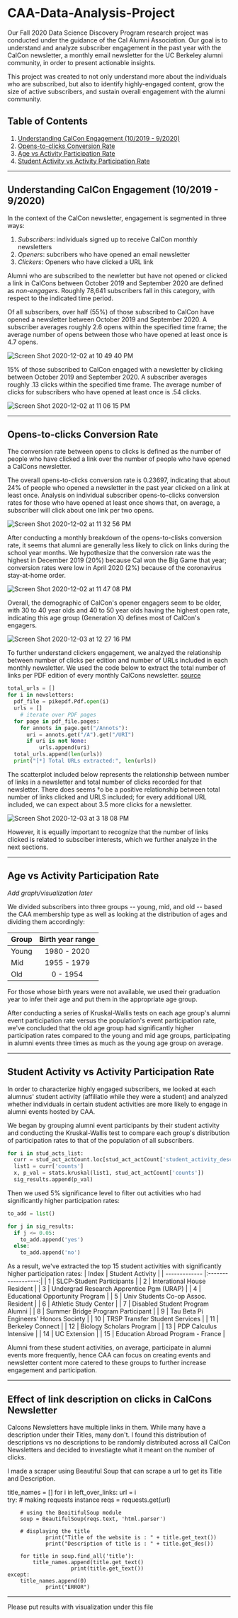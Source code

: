 # CAA-Data-Analysis-Project

Our Fall 2020 Data Science Discovery Program research project was conducted under the guidance of the Cal Alumni Association. Our goal is to understand and analyze subscriber engagement in the past year with the CalCon newsletter, a monthly email newsletter for the UC Berkeley alumni community, in order to present actionable insights.

This project was created to not only understand more about the individuals who are subscribed, but also to identify highly-engaged content, grow the size of active subscribers, and sustain overall engagement with the alumni community.

## Table of Contents

1. [Understanding CalCon Engagement (10/2019 - 9/2020)](https://github.com/jch00oo/CAA-Data-Analysis-Project/blob/main/README.md#understanding-calcon-engagement-102019---92020)
2. [Opens-to-clicks Conversion Rate](https://github.com/jch00oo/CAA-Data-Analysis-Project/blob/main/README.md#opens-to-clicks-conversion-rate)
3. [Age vs Activity Participation Rate](https://github.com/jch00oo/CAA-Data-Analysis-Project/blob/main/README.md#age-vs-activity-participation-rate)
4. [Student Activity vs Activity Participation Rate](https://github.com/jch00oo/CAA-Data-Analysis-Project/blob/main/README.md#student-activity-vs-activity-participation-rate)

----

## Understanding CalCon Engagement (10/2019 - 9/2020)

In the context of the CalCon newsletter, engagement is segmented in three ways:
1. *Subscribers*: individuals signed up to receive CalCon monthly newsletters
2. *Openers*: subcribers who have opened an email newsletter
3. *Clickers*: Openers who have clicked a URL link

Alumni who are subscribed to the newletter but have not opened or clicked a link in CalCons between October 2019 and September 2020 are defined as *non-engagers*. Roughly 78,641 subscribers fall in this category, with respect to the indicated time period.

Of all subscribers, over half (55%) of those subscribed to CalCon have opened a newsletter between October 2019 and September 2020. A subscriber averages roughly 2.6 opens within the specified time frame; the average number of opens between those who have opened at least once is 4.7 opens.

![Screen Shot 2020-12-02 at 10 49 40 PM](https://user-images.githubusercontent.com/70298391/100982600-18a88680-34fd-11eb-8e43-7210de0eac35.png)

15% of those subscribed to CalCon engaged with a newsletter by clicking between October 2019 and September 2020. A subscriber averages roughly .13 clicks within the specified time frame. The average number of clicks for subscribers who have opened at least once is .54 clicks.

![Screen Shot 2020-12-02 at 11 06 15 PM](https://user-images.githubusercontent.com/70298391/100982676-3bd33600-34fd-11eb-9d6e-153d5c060154.png)

---
## Opens-to-clicks Conversion Rate

The conversion rate between opens to clicks is defined as the number of people who have clicked a link over the number of people who have opened a CalCons newsletter. 

The overall opens-to-clicks conversion rate is 0.23697, indicating that about 24% of people who opened a newsletter in the past year clicked on a link at least once. Analysis on individual subscriber opens-to-clicks conversion rates for those who have opened at least once shows that, on average, a subscriber will click about one link per two opens. 

![Screen Shot 2020-12-02 at 11 32 56 PM](https://user-images.githubusercontent.com/70298391/100982807-59080480-34fd-11eb-9ad2-3d60c7ed5967.png)

After conducting a monthly breakdown of the opens-to-clisks conversion rate, it seems that alumni are generally less likely to click on links during the school year months. We hypothesize that the conversion rate was the highest in December 2019 (20%) because Cal won the Big Game that year; conversion rates were low in April 2020 (2%) because of the coronavirus stay-at-home order.

![Screen Shot 2020-12-02 at 11 47 08 PM](https://user-images.githubusercontent.com/70298391/100982855-69b87a80-34fd-11eb-82a8-85a378199202.png)

Overall, the demographic of CalCon's opener engagers seem to be older, with 30 to 40 year olds and 40 to 50 year olds having the highest open rate, indicating this age group (Generation X) defines most of CalCon's engagers.

![Screen Shot 2020-12-03 at 12 27 16 PM](https://user-images.githubusercontent.com/70298391/101084498-e6317480-3562-11eb-8540-c297496f7fba.png)

To further understand clickers engagement, we analzyed the relationship between number of clicks per edition and number of URLs included in each monthly newsletter. We used the code below to extract the total number of links per PDF edition of every monthly CalCons newsletter. [source](https://www.thepythoncode.com/article/extract-pdf-links-with-python)

```python
total_urls = []
for i in newsletters:
  pdf_file = pikepdf.Pdf.open(i)
  urls = []
    # iterate over PDF pages
  for page in pdf_file.pages:
    for annots in page.get("/Annots"):
      uri = annots.get("/A").get("/URI")
      if uri is not None:
          urls.append(uri)
  total_urls.append(len(urls))
  print("[*] Total URLs extracted:", len(urls))
```

The scatterplot included below represents the relationship between number of links in a newsletter and total number of clicks recorded for that newsletter. There does seems †o be a positive relationship between total number of links clicked and URLS included; for every additional URL included, we can expect about 3.5 more clicks for a newsletter.

![Screen Shot 2020-12-03 at 3 18 08 PM](https://user-images.githubusercontent.com/70298391/101100108-cc9c2700-357a-11eb-84c9-66256490a7af.png)

However, it is equally important to recognize that the number of links clicked is related to subsciber interests, which we further analyze in the next sections.

---
## Age vs Activity Participation Rate

*Add graph/visualization later*

We divided subscribers into three groups -- young, mid, and old -- based the CAA membership type as well as looking at the distribution of ages and dividing them accordingly:

| Group       | Birth year range  |
| ------------- |:-------------:|
| Young     | 1980 - 2020 |
| Mid      | 1955 - 1979    |
| Old | 0 - 1954    |

For those whose birth years were not available, we used their graduation year to infer their age and put them in the appropriate age group. 

After conducting a series of Kruskal-Wallis tests on each age group's alumni event participation rate versus the population's event participation rate, we've concluded that the old age group had significantly higher participation rates compared to the young and mid age groups, participating in alumni events three times as much as the young age group on average.

---
## Student Activity vs Activity Participation Rate

In order to characterize highly engaged subscribers, we looked at each alumnus' student activity (affiliatio while they were a student) and analyzed whether individuals in certain student activities are more likely to engage in alumni events hosted by CAA.

We began by grouping alumni event participants by their student activity and conducting the Kruskal-Wallis test to compare each group's distribution of participation rates to that of the population of all subscribers.
```python
for i in stud_acts_list:
  curr = stud_act_actCount.loc[stud_act_actCount['student_activity_desc'] == i]
  list1 = curr['counts']
  x, p_val = stats.kruskal(list1, stud_act_actCount['counts'])
  sig_results.append(p_val)
```
Then we used 5% significance level to filter out activities who had significantly higher participation rates:
```python
to_add = list()

for j in sig_results:
  if j <= 0.05:
    to_add.append('yes')
  else:
    to_add.append('no')
``` 
As a result, we've extracted the top 15 student activities with significantly higher participation rates:
| Index         | Student Activity   |
| ------------- |:------------------:|
| 1    | SLCP-Student Participants |
| 2    | Interational House Resident  |
| 3 | Undergrad Research Apprentice Pgm (URAP) |
| 4 | Educational Opportunity Program |
| 5 | Univ Students Co-op Assoc. Resident |
| 6 | Athletic Study Center |
| 7 | Disabled Student Program Alumni |
| 8 | Summer Bridge Program Participant |
| 9 | Tau Beta Pi Engineers' Honors Society |
| 10 | TRSP Transfer Student Services |
| 11 | Berkeley Connect |
| 12 | Biology Scholars Program |
| 13 | PDP Calculus Intensive |
| 14 | UC Extension |
| 15 | Education Abroad Program - France |

Alumni from these student activities, on average, participate in alumni events more frequently, hence CAA can focus on creating events and newsletter content more catered to these groups to further increase engagement and participation.

---
## Effect of link description on clicks in CalCons Newsletter
Calcons Newsletters have multiple links in them. While many have a description under their Titles, many don't. I found this distribution of descriptions vs no descriptions to be randomly distributed across all CalCon Newsletters and decided to investiagte what it meant on the number of clicks.

I made a scraper using Beautiful Soup that can scrape a url to get its Title and Description.

title_names = []
for i in left_over_links:
    url = i   
    try:
        # making requests instance 
        reqs = requests.get(url) 

        # using the BeaitifulSoup module 
        soup = BeautifulSoup(reqs.text, 'html.parser') 

        # displaying the title 
				print("Title of the website is : " + title.get_text())
				print("Description of title is : " + title.get_des()) 

        for title in soup.find_all('title'): 
            title_names.append(title.get_text()
						print(title.get_text())
    except:
        title_names.append(0)
				print("ERROR")

---
Please put results with visualization under this file
